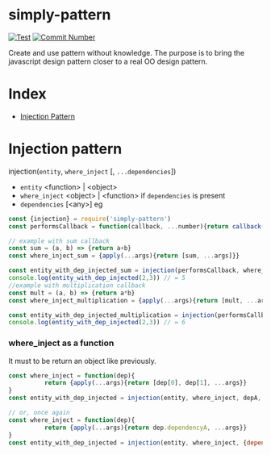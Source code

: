 # simply-pattern
[![Test][test-pass-img]][test-pass-url]
[![Commit Number][commit-number-img]][commit-number-url]

Create and use pattern without knowledge. The purpose is to bring the javascript design pattern closer to a real OO design pattern.
# Index
- [Injection Pattern](#injection-pattern)

# Injection pattern
injection(`entity`, `where_inject` [, `...dependencies`])
- `entity` \<function\> | \<object\>
- `where_inject` \<object\> | \<function\> if `dependencies` is present
- `dependencies` \[\<any\>\]
eg
```js
const {injection} = require('simply-pattern')
const performsCallback = function(callback, ...number){return callback(...number)}

// example with sum callback
const sum = (a, b) => {return a+b}
const where_inject_sum = {apply(...args){return [sum, ...args]}}

const entity_with_dep_injected_sum = injection(performsCallback, where_inject)
console.log(entity_with_dep_injected(2,3)) // = 5
//example with multiplication callback
const mult = (a, b) => {return a*b}
const where_inject_multiplication = {apply(...args){return [mult, ...args]}}

const entity_with_dep_injected_multiplication = injection(performsCallback, where_inject)
console.log(entity_with_dep_injected(2,3)) // = 6
```

### where_inject as a function
It must to be return an object like previously.
```js
const where_inject = function(dep){
          return {apply(...args){return [dep[0], dep[1], ...args}}
}
const entity_with_dep_injected = injection(entity, where_inject, depA, depB)

// or, once again
const where_inject = function(dep){
          return {apply(...args){return dep.dependencyA, ...args}}
}
const entity_with_dep_injected = injection(entity, where_inject, {dependencyA: /* any */})
```



[test-pass-img]: https://github.com/CitySeventeen/simply-pattern/workflows/Node.js%20CI/badge.svg
[test-pass-url]: https://github.com/CitySeventeen/simply-pattern/actions/workflows/node.js.yml

[commit-number-img]: https://img.shields.io/github/commit-activity/m/CitySeventeen/simply-pattern
[commit-number-url]: https://github.com/CitySeventeen/simply-pattern/commits/main


